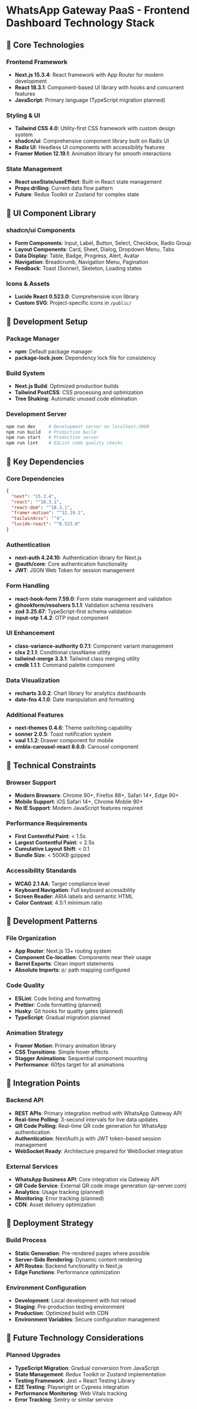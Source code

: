 # WhatsApp Gateway PaaS - Frontend Dashboard Technology Stack

## 🎯 Core Technologies

### Frontend Framework

- **Next.js 15.3.4**: React framework with App Router for modern development
- **React 18.3.1**: Component-based UI library with hooks and concurrent features
- **JavaScript**: Primary language (TypeScript migration planned)

### Styling & UI

- **Tailwind CSS 4.0**: Utility-first CSS framework with custom design system
- **shadcn/ui**: Comprehensive component library built on Radix UI
- **Radix UI**: Headless UI components with accessibility features
- **Framer Motion 12.19.1**: Animation library for smooth interactions

### State Management

- **React useState/useEffect**: Built-in React state management
- **Props drilling**: Current data flow pattern
- **Future**: Redux Toolkit or Zustand for complex state

## 🎯 UI Component Library

### shadcn/ui Components

- **Form Components**: Input, Label, Button, Select, Checkbox, Radio Group
- **Layout Components**: Card, Sheet, Dialog, Dropdown Menu, Tabs
- **Data Display**: Table, Badge, Progress, Alert, Avatar
- **Navigation**: Breadcrumb, Navigation Menu, Pagination
- **Feedback**: Toast (Sonner), Skeleton, Loading states

### Icons & Assets

- **Lucide React 0.523.0**: Comprehensive icon library
- **Custom SVG**: Project-specific icons in `/public/`

## 🎯 Development Setup

### Package Manager

- **npm**: Default package manager
- **package-lock.json**: Dependency lock file for consistency

### Build System

- **Next.js Build**: Optimized production builds
- **Tailwind PostCSS**: CSS processing and optimization
- **Tree Shaking**: Automatic unused code elimination

### Development Server

```bash
npm run dev     # Development server on localhost:3000
npm run build   # Production build
npm run start   # Production server
npm run lint    # ESLint code quality checks
```

## 🎯 Key Dependencies

### Core Dependencies

```json
{
  "next": "15.3.4",
  "react": "^18.3.1",
  "react-dom": "^18.3.1",
  "framer-motion": "^12.19.1",
  "tailwindcss": "^4",
  "lucide-react": "^0.523.0"
}
```

### Authentication

- **next-auth 4.24.10**: Authentication library for Next.js
- **@auth/core**: Core authentication functionality
- **JWT**: JSON Web Token for session management

### Form Handling

- **react-hook-form 7.59.0**: Form state management and validation
- **@hookform/resolvers 5.1.1**: Validation schema resolvers
- **zod 3.25.67**: TypeScript-first schema validation
- **input-otp 1.4.2**: OTP input component

### UI Enhancement

- **class-variance-authority 0.7.1**: Component variant management
- **clsx 2.1.1**: Conditional className utility
- **tailwind-merge 3.3.1**: Tailwind class merging utility
- **cmdk 1.1.1**: Command palette component

### Data Visualization

- **recharts 3.0.2**: Chart library for analytics dashboards
- **date-fns 4.1.0**: Date manipulation and formatting

### Additional Features

- **next-themes 0.4.6**: Theme switching capability
- **sonner 2.0.5**: Toast notification system
- **vaul 1.1.2**: Drawer component for mobile
- **embla-carousel-react 8.6.0**: Carousel component

## 🎯 Technical Constraints

### Browser Support

- **Modern Browsers**: Chrome 90+, Firefox 88+, Safari 14+, Edge 90+
- **Mobile Support**: iOS Safari 14+, Chrome Mobile 90+
- **No IE Support**: Modern JavaScript features required

### Performance Requirements

- **First Contentful Paint**: < 1.5s
- **Largest Contentful Paint**: < 2.5s
- **Cumulative Layout Shift**: < 0.1
- **Bundle Size**: < 500KB gzipped

### Accessibility Standards

- **WCAG 2.1 AA**: Target compliance level
- **Keyboard Navigation**: Full keyboard accessibility
- **Screen Reader**: ARIA labels and semantic HTML
- **Color Contrast**: 4.5:1 minimum ratio

## 🎯 Development Patterns

### File Organization

- **App Router**: Next.js 13+ routing system
- **Component Co-location**: Components near their usage
- **Barrel Exports**: Clean import statements
- **Absolute Imports**: `@/` path mapping configured

### Code Quality

- **ESLint**: Code linting and formatting
- **Prettier**: Code formatting (planned)
- **Husky**: Git hooks for quality gates (planned)
- **TypeScript**: Gradual migration planned

### Animation Strategy

- **Framer Motion**: Primary animation library
- **CSS Transitions**: Simple hover effects
- **Stagger Animations**: Sequential component mounting
- **Performance**: 60fps target for all animations

## 🎯 Integration Points

### Backend API

- **REST APIs**: Primary integration method with WhatsApp Gateway API
- **Real-time Polling**: 3-second intervals for live data updates
- **QR Code Polling**: Real-time QR code generation for WhatsApp authentication
- **Authentication**: NextAuth.js with JWT token-based session management
- **WebSocket Ready**: Architecture prepared for WebSocket integration

### External Services

- **WhatsApp Business API**: Core integration via Gateway API
- **QR Code Service**: External QR code image generation (qr-server.com)
- **Analytics**: Usage tracking (planned)
- **Monitoring**: Error tracking (planned)
- **CDN**: Asset delivery optimization

## 🎯 Deployment Strategy

### Build Process

- **Static Generation**: Pre-rendered pages where possible
- **Server-Side Rendering**: Dynamic content rendering
- **API Routes**: Backend functionality in Next.js
- **Edge Functions**: Performance optimization

### Environment Configuration

- **Development**: Local development with hot reload
- **Staging**: Pre-production testing environment
- **Production**: Optimized build with CDN
- **Environment Variables**: Secure configuration management

## 🎯 Future Technology Considerations

### Planned Upgrades

- **TypeScript Migration**: Gradual conversion from JavaScript
- **State Management**: Redux Toolkit or Zustand implementation
- **Testing Framework**: Jest + React Testing Library
- **E2E Testing**: Playwright or Cypress integration
- **Performance Monitoring**: Web Vitals tracking
- **Error Tracking**: Sentry or similar service
